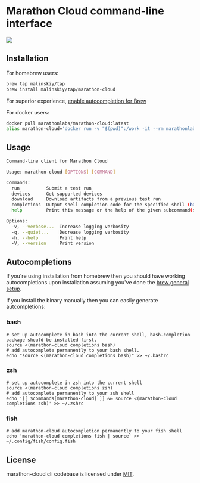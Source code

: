 # Marathon Cloud command-line interface

![](assets/marathon-cloud-cli.1280.gif)

## Installation

For homebrew users:

```bash
brew tap malinskiy/tap
brew install malinskiy/tap/marathon-cloud
```

For superior experience, [enable autocompletion for Brew](https://docs.brew.sh/Shell-Completion#configuring-completions-in-zsh)

For docker users:

```bash
docker pull marathonlabs/marathon-cloud:latest
alias marathon-cloud='docker run -v "$(pwd)":/work -it --rm marathonlabs/marathon-cloud:latest'
```

## Usage

```bash
Command-line client for Marathon Cloud

Usage: marathon-cloud [OPTIONS] [COMMAND]

Commands:
  run          Submit a test run
  devices      Get supported devices
  download     Download artifacts from a previous test run
  completions  Output shell completion code for the specified shell (bash, zsh, fish)
  help         Print this message or the help of the given subcommand(s)

Options:
  -v, --verbose...  Increase logging verbosity
  -q, --quiet...    Decrease logging verbosity
  -h, --help        Print help
  -V, --version     Print version
```

## Autocompletions

If you're using installation from homebrew then you should have working autocompletions upon installation assuming
you've done the [brew general setup](https://docs.brew.sh/Shell-Completion#configuring-completions-in-zsh).

If you install the binary manually then you can easily generate autcompletions:

### bash

```
# set up autocomplete in bash into the current shell, bash-completion package should be installed first.
source <(marathon-cloud completions bash)
# add autocomplete permanently to your bash shell.
echo "source <(marathon-cloud completions bash)" >> ~/.bashrc
```

### zsh

```
# set up autocomplete in zsh into the current shell
source <(marathon-cloud completions zsh)
# add autocomplete permanently to your zsh shell
echo '[[ $commands[marathon-cloud] ]] && source <(marathon-cloud completions zsh)' >> ~/.zshrc
```

### fish

```
# add marathon-cloud autocompletion permanently to your fish shell
echo 'marathon-cloud completions fish | source' >> ~/.config/fish/config.fish
```

## License

marathon-cloud cli codebase is licensed under [MIT](LICENSE).
